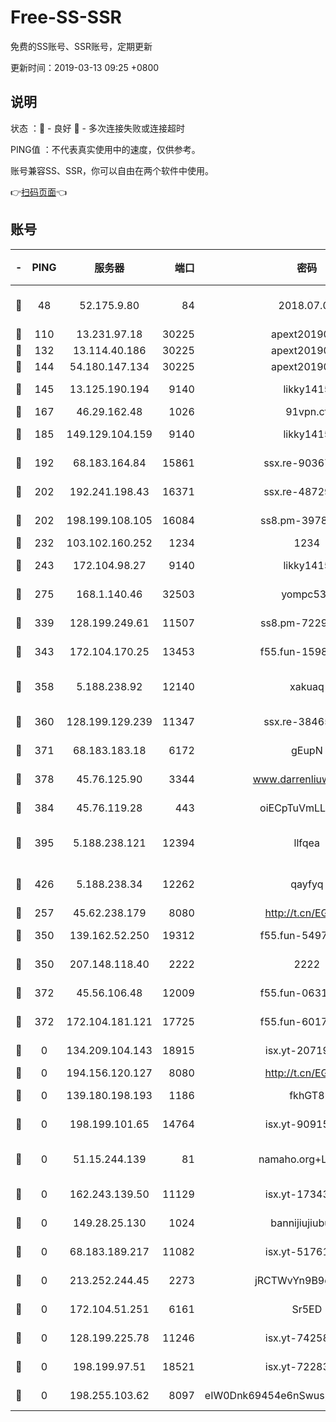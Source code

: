 # Free-SS-SSR

免费的SS账号、SSR账号，定期更新

更新时间：2019-03-13 09:25 +0800

## 说明

状态     ：🙂 - 良好 🙁 - 多次连接失败或连接超时

PING值   ：不代表真实使用中的速度，仅供参考。

账号兼容SS、SSR，你可以自由在两个软件中使用。

👉[扫码页面](https://liesauer.github.io/Free-SS-SSR/)👈

## 账号

|-|PING|服务器|端口|密码|加密方式|区域|
|:----:|:----:|:-----:|-----:|:----:|:----:|:----:|
|🙂|48|52.175.9.80|84|2018.07.07|chacha20-ietf-poly1305|HK|
|🙂|110|13.231.97.18|30225|apext2019006|chacha20|JP|
|🙂|132|13.114.40.186|30225|apext2019006|chacha20|JP|
|🙂|144|54.180.147.134|30225|apext2019006|chacha20|KR|
|🙂|145|13.125.190.194|9140|likky1415|aes-256-cfb|KR|
|🙂|167|46.29.162.48|1026|91vpn.cf|rc4-md5|RU|
|🙂|185|149.129.104.159|9140|likky1415|aes-256-cfb|HK|
|🙂|192|68.183.164.84|15861|ssx.re-90367238|aes-256-cfb|US|
|🙂|202|192.241.198.43|16371|ssx.re-48729789|aes-256-cfb|US|
|🙂|202|198.199.108.105|16084|ss8.pm-39785624|aes-256-cfb|US|
|🙂|232|103.102.160.252|1234|1234|rc4-md5|JP|
|🙂|243|172.104.98.27|9140|likky1415|aes-256-cfb|JP|
|🙂|275|168.1.140.46|32503|yompc535|aes-256-cfb|AU|
|🙂|339|128.199.249.61|11507|ss8.pm-72293870|aes-256-cfb|SG|
|🙂|343|172.104.170.25|13453|f55.fun-15981272|aes-256-cfb|SG|
|🙂|358|5.188.238.92|12140|xakuaq|chacha20-ietf-poly1305|BR|
|🙂|360|128.199.129.239|11347|ssx.re-38465915|aes-256-cfb|SG|
|🙂|371|68.183.183.18|6172|gEupN|aes-256-cfb|SG|
|🙂|378|45.76.125.90|3344|www.darrenliuwei.com|aes-256-cfb|AU|
|🙂|384|45.76.119.28|443|oiECpTuVmLLxk4Ts|aes-256-cfb|AU|
|🙂|395|5.188.238.121|12394|llfqea|chacha20-ietf-poly1305|BR|
|🙂|426|5.188.238.34|12262|qayfyq|chacha20-ietf-poly1305|BR|
|🙂|257|45.62.238.179|8080|http://t.cn/EGJIyrl|rc4-md5|CA|
|🙂|350|139.162.52.250|19312|f55.fun-54979010|aes-256-cfb|SG|
|🙂|350|207.148.118.40|2222|2222|aes-256-cfb|SG|
|🙁|372|45.56.106.48|12009|f55.fun-06310355|aes-256-cfb|US|
|🙁|372|172.104.181.121|17725|f55.fun-60170886|aes-256-cfb|SG|
|🙁|0|134.209.104.143|18915|isx.yt-20719198|aes-256-cfb|SG|
|🙁|0|194.156.120.127|8080|http://t.cn/EGJIyrl|rc4-md5|RU|
|🙁|0|139.180.198.193|1186|fkhGT8|aes-256-cfb|JP|
|🙁|0|198.199.101.65|14764|isx.yt-90915141|aes-256-cfb|US|
|🙁|0|51.15.244.139|81|namaho.org+LNVTU|chacha20-ietf-poly1305|FR|
|🙁|0|162.243.139.50|11129|isx.yt-17343206|aes-256-cfb|US|
|🙁|0|149.28.25.130|1024|bannijiujiubu88|aes-256-cfb|JP|
|🙁|0|68.183.189.217|11082|isx.yt-51761782|aes-256-cfb|SG|
|🙁|0|213.252.244.45|2273|jRCTWvYn9B9emE2O|aes-256-cfb|LT|
|🙁|0|172.104.51.251|6161|Sr5ED|aes-256-cfb|SG|
|🙁|0|128.199.225.78|11246|isx.yt-74258807|aes-256-cfb|SG|
|🙁|0|198.199.97.51|18521|isx.yt-72283147|aes-256-cfb|US|
|🙁|0|198.255.103.62|8097|eIW0Dnk69454e6nSwuspv9DmS201tQ0D|aes-256-cfb|US|
